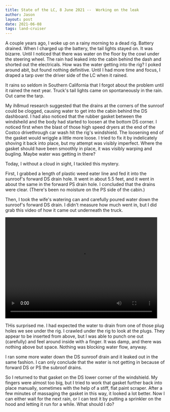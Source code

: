 ```yaml
---
title: State of the LC, 8 June 2021 --  Working on the leak
author: Jason
layout: post
date: 2021-06-08
tags: land-cruiser
---
```


A couple years ago, I woke up on a rainy morning to a dead rig.  Battery drained.  When I charged up the battery, the tail lights stayed on.  It was bizarre.   Until I noticed that there was water on the floor by the cowl under the steering wheel.  The rain had leaked into the cabin behind the dash and shorted out the electricals.  How was the water getting into the rig?  I poked around abit, but found nothing definitive.  Until I had more time and focus, I draped a tarp over the driver side of the LC when it rained.

It rains so seldom in Southern California that I forgot about the problem until it rained the next year.  Truck's tail lights came on spontaneously in the rain.  Out came the tarp.

My ih8mud research suggested that the drains at the corners of the sunroof could be clogged, causing water to get into the cabin behind the DS dashboard.  I had also noticed that the rubber gasket between the windsheild and the body had started to loosen at the bottom DS corner.  I noticed first when the blast of those high speed dryers at the end of the Costco drivethrough car wash hit the rig's windshield.  The loosening end of the gasket would wriggle a little more loose.  I tried to fix it by indelicately shoving it back into place, but my attempt was visibly imperfect.  Where the gasket should have been smoothly in place, it was visibly warping and bugling.  Maybe water was getting in there?

Today, I without a cloud in sight, I tackled this mystery.

First, I grabbed a length of plastic weed eater line and fed it into the sunroof's forward DS drain hole.  It went in about 5.5 feet, and it went in about the same in the forward PS drain hole.  I concluded that the drains were clear.  (There's been no moisture on the PS side of the cabin.)

Then, I took the wife's watering can and carefully poured water down the sunroof's forward DS drain.  I didn't measure how much went in, but I did grab this video of how it came out underneath the truck.

<video width="480" height="320" controls="controls">
  <source src="/assets/media/draining-subroof-water-720p.m4v" type="video/mp4">
</video>

THis surprised me.  I had expected the water to drain from one of those plug holes we see under the rig.  I crawled under the rig to look at the plugs.  They appear to be inserted from above, but I was able to punch one out (carefully) and feel around inside with a finger.  It was damp, and there was nothing above but space.  Nothing was blocking water flow, anyway.

I ran some more water down the DS sunroof drain and it leaked out in the same fashion.  I can only conclude that the water is not getting in because of forward DS or PS the subroof drains.

So I returned to that gasket on the DS lower corner of the windshield.  My fingers were almost too big, but I tried to work that gasket further back into place manually, sometimes with the help of a stiff, flat paint scraper.  After a few minutes of massaging the gasket in this way, it looked a lot better.   Now I can either wait for the next rain, or I can test it by putting a sprinkler on the hood and letting it run for a while.  What should I do?